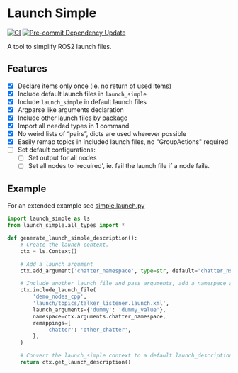 # Launch Simple
[![CI](https://github.com/lgulich/launch_simple/actions/workflows/ci.yml/badge.svg)](https://github.com/lgulich/launch_simple/actions/workflows/ci.yml)
[![Pre-commit Dependency Update](https://github.com/lgulich/launch_simple/actions/workflows/pre_commit_dependency_update.yml/badge.svg)](https://github.com/lgulich/launch_simple/actions/workflows/pre_commit_dependency_update.yml)

A tool to simplify ROS2 launch files.

## Features
- [x] Declare items only once (ie. no return of used items)
- [x] Include default launch files in `launch_simple`
- [x] Include `launch_simple` in default launch files
- [x] Argparse like arguments declaration
- [x] Include other launch files by package
- [x] Import all needed types in 1 command
- [x] No weird lists of “pairs”, dicts are used wherever possible
- [x] Easily remap topics in included launch files, no "GroupActions" required
- [ ] Set default configurations:
    - [ ] Set output for all nodes
    - [ ] Set all nodes to 'required', ie. fail the launch file if a node fails.

## Example
For an extended example see [simple.launch.py](launch_simple/launch/simple.launch.py)
```py
import launch_simple as ls
from launch_simple.all_types import *

def generate_launch_simple_description():
    # Create the launch context.
    ctx = ls.Context()

    # Add a launch argument
    ctx.add_argument('chatter_namespace', type=str, default='chatter_ns')

    # Include another launch file and pass arguments, add a namespace and remap topics.
    ctx.include_launch_file(
        'demo_nodes_cpp',
        'launch/topics/talker_listener.launch.xml',
        launch_arguments={'dummy': 'dummy_value'},
        namespace=ctx.arguments.chatter_namespace,
        remappings={
            'chatter': 'other_chatter',
        },
    )

    # Convert the launch_simple context to a default launch_description.
    return ctx.get_launch_description()
```
